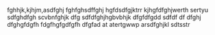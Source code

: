 fghhjk,kjhjm,asdfghj
fghfghsdffghj
hgfdsdfgjktrr
kjhgfdfghjwerth
sertyu
sdfghdfgh
scvbnfghjk
dfg
sdfdfghjhgbvbhjk
dfgfdfgdd
sdfdf
df
dfghj
dfghgfdgfh
fdgfhgfgdfgfh
dfgfad
at
atertgwwp
arsdfghjkl
sdtsstr
